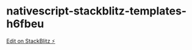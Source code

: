 # nativescript-stackblitz-templates-h6fbeu

[Edit on StackBlitz ⚡️](https://stackblitz.com/edit/nativescript-stackblitz-templates-h6fbeu)